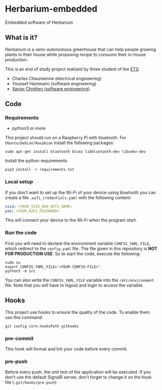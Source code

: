 # Herbarium-embedded
Embedded software of Herbarium 

## What is it?

Herbarium is a semi-autonomous greenhouse that can help people growing plants in their house while proposing recipe to consume their in-house production.

This is an end of study project realized by three student of the [ÉTS](etsmtl.ca): 

- Charles Chaumienne (electrical engineering)
- Youssef Hammami (software engineering)
- [Xavier Chrétien (software engineering)](https://github.com/apomalyn).

## Code

### Requirements

- python3 or more

This project should run on a Raspberry Pi with bluetooth. For `Ubuntu/Debian/Raspbian`
install the following packages:

```shell
sudo apt-get install bluetooth bluez libbluetooth-dev libudev-dev
```

Install the python requirements:

```shell
pip3 install -r requirements.txt
```

### Local setup

If you don't want to set up the Wi-Fi of your device using bluetooth you can create a file `.wifi_credentials.yaml`
with the following content:

```yaml
ssid: <YOUR_SSID_AKA_WIFI_NAME>
psk: <YOUR_WIFI_PASSWORD>
```

This will connect your device to the Wi-Fi when the program start.

### Run the code

First you will need to declare the environment variable `CONFIG_YAML_FILE`,
which redirect to the `config.yaml` file. The file given in this repository is
**NOT FOR PRODUCTION USE**. So to start the code, execute the following:

```shell
sudo su
export CONFIG_YAML_FILE='<YOUR-CONFIG-FILE>'
python3 -m src
```
You can also write the `CONFIG_YAML_FILE` variable into the `/etc/environment` file.
Note that you will have to logout and login to access the variable.

## Hooks

This project use hooks to ensure the quality of the code. To enable them use this command:

```shell
git config core.hooksPath githooks
```

### pre-commit

This hook will format and lint your code before every commit.

### pre-push

Before every push, the unit test of the application will be executed.
If you don't use the default SignalR server, don't forget to change it on the hook file (`.git/hooks/pre-push`)